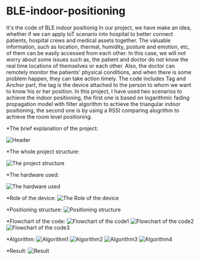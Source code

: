 # BLE-indoor-positioning
It's the code of BLE indoor positionig
In our project, we have make an idea, whether if we can apply IoT scenario into hospital 
to better connect patients, hospital crews and medical assets together. The valuable 
information, such as location, thermal, humidity, posture and emotion, etc, of them can 
be easily accessed from each other. In this case, we will not worry about some issues 
such as, the patient and doctor do not know the real time locations of themselves or 
each other. Also, the doctor can remotely monitor the patients’ physical conditions, and 
when there is some problem happen, they can take action timely. 
The code includes Tag and Anchor part, the tag is the device attached to the person to whom
we want to know his or her position.
In this project, I have used two scenarios to achieve the indoor positioning, the first one
is based on logarithmic fading propagation model with filter algorithm to achieve the 
triangular indoor positioning, the second one is by using a RSSI comparing alogrithm to
achieve the room level positioning.

*The brief explanation of the project:

![Header](https://github.com/OrlandoYan/BLE-based-indoor-positioning-project/blob/master/hh.png )

*The whole project structure:

![The project structure](https://github.com/OrlandoYan/BLE-based-indoor-positioning-project/blob/master/1.png)

*The hardware used:

![The hardware used](https://github.com/OrlandoYan/BLE-based-indoor-positioning-project/blob/master/2.png)

*Role of the device:
![The Role of the device](https://github.com/OrlandoYan/BLE-based-indoor-positioning-project/blob/master/3.png)

*Positioning structure:
![Positioning structure](https://github.com/OrlandoYan/BLE-based-indoor-positioning-project/blob/master/4.png)

*Flowchart of the code:
![Flowchart of the code1](https://github.com/OrlandoYan/BLE-based-indoor-positioning-project/blob/master/5.png)
![Flowchart of the code2](https://github.com/OrlandoYan/BLE-based-indoor-positioning-project/blob/master/6.png)
![Flowchart of the code3](https://github.com/OrlandoYan/BLE-based-indoor-positioning-project/blob/master/7.png)

*Algorithm:
![Algorithm1](https://github.com/OrlandoYan/BLE-based-indoor-positioning-project/blob/master/8.png)
![Algorithm2](https://github.com/OrlandoYan/BLE-based-indoor-positioning-project/blob/master/9.png)
![Algorithm3](https://github.com/OrlandoYan/BLE-based-indoor-positioning-project/blob/master/10.png)
![Algorithm4](https://github.com/OrlandoYan/BLE-based-indoor-positioning-project/blob/master/11.png)


*Result:
![Result](https://github.com/OrlandoYan/BLE-based-indoor-positioning-project/blob/master/13.png)


